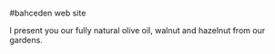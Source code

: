 #bahceden web site

I present you our fully natural olive oil, walnut and hazelnut from our gardens.